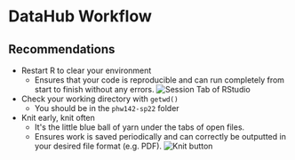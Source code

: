 # DataHub Workflow

## Recommendations

 - Restart R to clear your environment
   - Ensures that your code is reproducible and can run completely from start to finish without any errors. 
![Session Tab of RStudio](https://book.cds101.com/img/tour_step_7.png)
 - Check your working directory with `getwd()` 
   - You should be in the `phw142-sp22` folder
 - Knit early, knit often
   - It's the little blue ball of yarn under the tabs of open files. 
   - Ensures work is saved periodically and can correctly be outputted in your desired file format (e.g. PDF). 
![Knit button](https://d33wubrfki0l68.cloudfront.net/ece57b678854545e6602a23daede51ad72da2170/21cca/lesson-images/outputs-1-word.png)